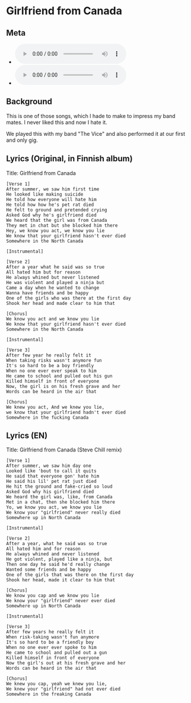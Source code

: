 # Girlfriend from Canada

## Meta
- ![Girlfriend from Canada MP3](https://archive.org/download/steve_chill_to_the_band/03%20-%20Girlfriend%20from%20Canada.mp3)
- ![Girlfriend from Canada MP3](https://archive.org/download/oulupoko_bandiin/04%20-%20Girlfriend%20from%20Canada.mp3)
## Background
This is one of those songs, which I hade to make to impress my band mates. I never liked this and now I hate it.

We played this with my band "The Vice" and also performed it at our first and only gig.


## Lyrics (Original, in Finnish album)
Title: Girlfriend from Canada
```
[Verse 1]
After summer, we saw him first time
He looked like making suicide
He told how everyone will hate him
He told how how he's pet rat died
He felt to ground and pretended crying
Asked God why he's girlfriend died
We heard that the girl was from Canada
They met in chat but she blocked him there
Hey, we know you act, we know you lie
We know that your girlfriend hasn't ever died
Somewhere in the North Canada

[Instrumental]

[Verse 2]
After a year what he said was so true
All hated him but for reason
He always whined but never listened
He was violent and played a ninja but
Came a day when he wanted to change
Wanna have friends and be happy
One of the girls who was there at the first day
Shook her head and made clear to him that

[Chorus]
We know you act and we know you lie
We know that your girlfriend hasn't ever died
Somewhere in the North Canada

[Instrumental]

[Verse 3]
After few year he really felt it
When taking risks wasn't anymore fun
It's so hard to be a boy friendly
When no one ever ever speak to him
He came to school and pulled out his gun
Killed himself in front of everyone
Now, the girl is on his fresh grave and her
Words can be heard in the air that

[Chorus]
We knew you act, And we knew you lie,
we know that your girlfriend hadn't ever died
Somewhere in the fucking Canada
```


## Lyrics (EN)
Title: Girlfriend from Canada (Steve Chill remix)

```
[Verse 1]
After summer, we saw him day one
Looked like 'bout to call it quits
He said that everyone gon' hate him
He said his lil' pet rat just died
He hit the ground and fake-cried so loud
Asked God why his girlfriend died
We heard the girl was, like, from Canada
Met in a chat, then she blocked him there
Yo, we know you act, we know you lie
We know your "girlfriend" never really died
Somewhere up in North Canada

[Instrumental]

[Verse 2]
After a year, what he said was so true
All hated him and for reason
He always whined and never listened
He got violent, played like a ninja, but
Then one day he said he'd really change
Wanted some friends and be happy
One of the girls that was there on the first day
Shook her head, made it clear to him that

[Chorus]
We know you cap and we know you lie
We know your "girlfriend" never ever died
Somewhere up in North Canada

[Instrumental]

[Verse 3]
After few years he really felt it
When risk-taking wasn't fun anymore
It's so hard to be a friendly boy
When no one ever ever spoke to him
He came to school and pulled out a gun
Killed himself in front of everyone
Now the girl's out at his fresh grave and her
Words can be heard in the air that

[Chorus]
We knew you cap, yeah we knew you lie,
We knew your "girlfriend" had not ever died
Somewhere in the freaking Canada
```
